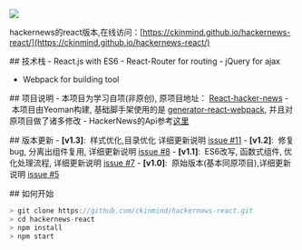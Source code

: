 ![](https://raw.githubusercontent.com/ckinmind/hackernews-react/master/src/images/screenshot.png)

hackernews的react版本,在线访问：[https://ckinmind.github.io/hackernews-react/](https://ckinmind.github.io/hackernews-react/)

## 技术栈
- React.js with ES6
- React-Router for routing
- jQuery for ajax
- Webpack for building tool

## 项目说明
- 本项目为学习自项(非原创), 原项目地址： [React-hacker-news](https://github.com/gokulkrishh/React-hacker-news)
- 本项目由Yeoman构建, 基础脚手架使用的是 [generator-react-webpack](https://github.com/react-webpack-generators/generator-react-webpack), 并且对原项目做了诸多修改
- HackerNews的Api参考[这里](https://github.com/HackerNews/API)

## 版本更新
- **[v1.3]**:  样式优化,目录优化 详细更新说明 [issue #11](https://github.com/ckinmind/hackernews-react/issues/11)
- **[v1.2]**:  修复bug, 分离出组件复用, 详细更新说明 [issue #8](https://github.com/ckinmind/hackernews-react/issues/8)
- **[v1.1]**:  ES6改写, 函数式组件, 优化处理流程, 详细更新说明 [issue #7](https://github.com/ckinmind/hackernews-react/issues/7)
- **[v1.0]**:  原始版本(基本同原项目),详细更新说明 [issue #5](https://github.com/ckinmind/hackernews-react/issues/5)

## 如何开始
```js
> git clone https://github.com/ckinmind/hackernews-react.git
> cd hackernews-react
> npm install
> npm start
```